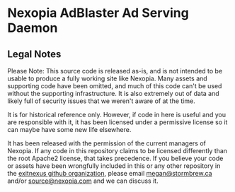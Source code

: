 # Nexopia AdBlaster Ad Serving Daemon

## Legal Notes

Please Note: This source code is released as-is, and is not intended to be usable
to produce a fully working site like Nexopia. Many assets and supporting code
have been omitted, and much of this code can't be used without the supporting
infrastructure. It is also extremely out of data and likely full of security issues
that we weren't aware of at the time.

It is for historical reference only. However, if code in here is useful and you are
responsible with it, it has been licensed under a permissive license so it can maybe
have some new life elsewhere.

It has been released with the permission of the current managers of Nexopia. If 
any code in this repository claims to be licensed differently than the root Apache2
license, that takes precedence. If you believe your code or assets have been wrongfully
included in this or any other repository in the [exitnexus github organization](https://github.com/exitnexus), 
please email megan@stormbrew.ca and/or source@nexopia.com  and we can discuss it.
